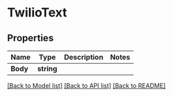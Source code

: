 # TwilioText

## Properties

Name | Type | Description | Notes
------------ | ------------- | ------------- | -------------
**Body** | **string** |  |

[[Back to Model list]](../README.md#documentation-for-models) [[Back to API list]](../README.md#documentation-for-api-endpoints) [[Back to README]](../README.md)


